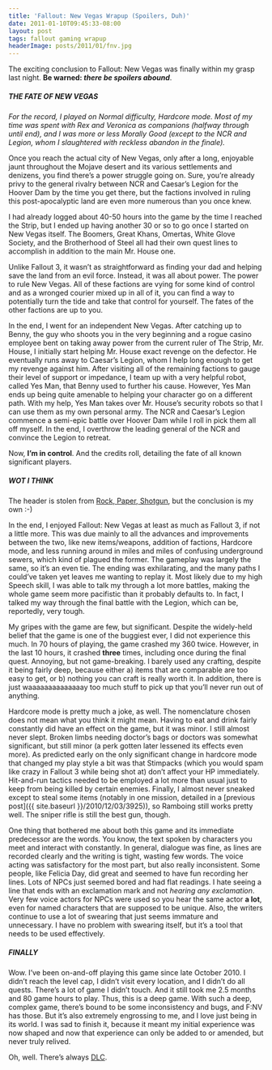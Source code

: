 ```yaml
---
title: 'Fallout: New Vegas Wrapup (Spoilers, Duh)'
date: 2011-01-10T09:45:33-08:00
layout: post
tags: fallout gaming wrapup
headerImage: posts/2011/01/fnv.jpg
---
```

The exciting conclusion to Fallout: New Vegas was finally within my grasp last night. **Be warned: _there be spoilers abound_**.

<!--more-->

##### THE FATE OF NEW VEGAS

_For the record, I played on Normal difficulty, Hardcore mode. Most of my time was spent with Rex and Veronica as companions (halfway through until end), and I was more or less Morally Good (except to the NCR and Legion, whom I slaughtered with reckless abandon in the finale)._

Once you reach the actual city of New Vegas, only after a long, enjoyable jaunt throughout the Mojave desert and its various settlements and denizens, you find there&#8217;s a power struggle going on. Sure, you&#8217;re already privy to the general rivalry between NCR and Caesar&#8217;s Legion for the Hoover Dam by the time you get there, but the factions involved in ruling this post-apocalyptic land are even more numerous than you once knew.

I had already logged about 40-50 hours into the game by the time I reached the Strip, but I ended up having another 30 or so to go once I started on New Vegas itself. The Boomers, Great Khans, Omertas, White Glove Society, and the Brotherhood of Steel all had their own quest lines to accomplish in addition to the main Mr. House one.

Unlike Fallout 3, it wasn&#8217;t as straightforward as finding your dad and helping save the land from an evil force. Instead, it was all about power. The power to rule New Vegas. All of these factions are vying for some kind of control and as a wronged courier mixed up in all of it, you can find a way to potentially turn the tide and take that control for yourself. The fates of the other factions are up to you.

In the end, I went for an independent New Vegas. After catching up to Benny, the guy who shoots you in the very beginning and a rogue casino employee bent on taking away power from the current ruler of The Strip, Mr. House, I initially start helping Mr. House exact revenge on the defector. He eventually runs away to Caesar&#8217;s Legion, whom I help long enough to get my revenge against him. After visiting all of the remaining factions to gauge their level of support or impedance, I team up with a very helpful robot, called Yes Man, that Benny used to further his cause. However, Yes Man ends up being quite amenable to helping your character go on a different path. With my help, Yes Man takes over Mr. House&#8217;s security robots so that I can use them as my own personal army. The NCR and Caesar&#8217;s Legion commence a semi-epic battle over Hoover Dam while I roll in pick them all off myself. In the end, I overthrow the leading general of the NCR and convince the Legion to retreat.

Now, **I&#8217;m in control**. And the credits roll, detailing the fate of all known significant players.

##### WOT I THINK

The header is stolen from [Rock, Paper, Shotgun](http://rockpapershotgun.com), but the conclusion is my own :-)

In the end, I enjoyed Fallout: New Vegas at least as much as Fallout 3, if not a little more. This was due mainly to all the advances and improvements between the two, like new items/weapons, addition of factions, Hardcore mode, and less running around in miles and miles of confusing underground sewers, which kind of plagued the former. The gameplay was largely the same, so it&#8217;s an even tie. The ending was exhilarating, and the many paths I could&#8217;ve taken yet leaves me wanting to replay it. Most likely due to my high Speech skill, I was able to talk my through a lot more battles, making the whole game seem more pacifistic than it probably defaults to. In fact, I talked my way through the final battle with the Legion, which can be, reportedly, very tough.

My gripes with the game are few, but significant. Despite the widely-held belief that the game is one of the buggiest ever, I did not experience this much. In 70 hours of playing, the game crashed my 360 twice. However, in the last 10 hours, it crashed **three** times, including once during the final quest. Annoying, but not game-breaking. I barely used any crafting, despite it being fairly deep, because either a) items that are comparable are too easy to get, or b) nothing you can craft is really worth it. In addition, there is just waaaaaaaaaaaaaay too much stuff to pick up that you&#8217;ll never run out of anything.

Hardcore mode is pretty much a joke, as well. The nomenclature chosen does not mean what you think it might mean. Having to eat and drink fairly constantly did have an effect on the game, but it was minor. I still almost never slept. Broken limbs needing doctor&#8217;s bags or doctors was somewhat significant, but still minor (a perk gotten later lessened its effects even more). As predicted early on the only significant change in hardcore mode that changed my play style a bit was that Stimpacks (which you would spam like crazy in Fallout 3 while being shot at) don&#8217;t affect your HP immediately. Hit-and-run tactics needed to be employed a lot more than usual just to keep from being killed by certain enemies. Finally, I almost never sneaked except to steal some items (notably in one mission, detailed in a [previous post]({{ site.baseurl }}/2010/12/03/3925)), so Ramboing still works pretty well. The sniper rifle is still the best gun, though.

One thing that bothered me about both this game and its immediate predecessor are the words. You know, the text spoken by characters you meet and interact with constantly. In general, dialogue was fine, as lines are recorded clearly and the writing is tight, wasting few words. The voice acting was satisfactory for the most part, but also really inconsistent. Some people, like Felicia Day, did great and seemed to have fun recording her lines. Lots of NPCs just seemed bored and had flat readings. I hate seeing a line that ends with an exclamation mark and not _hearing any exclamation_. Very few voice actors for NPCs were used so you hear the same actor **a lot**, even for named characters that are supposed to be unique. Also, the writers continue to use a lot of swearing that just seems immature and unnecessary. I have no problem with swearing itself, but it&#8217;s a tool that needs to be used effectively.

##### FINALLY

Wow. I&#8217;ve been on-and-off playing this game since late October 2010. I didn&#8217;t reach the level cap, I didn&#8217;t visit every location, and I didn&#8217;t do all quests. There&#8217;s a lot of game I didn&#8217;t touch. And it still took me 2.5 months and 80 game hours to play. Thus, this is a deep game. With such a deep, complex game, there&#8217;s bound to be some inconsistency and bugs, and F:NV has those. But it&#8217;s also extremely engrossing to me, and I love just being in its world. I was sad to finish it, because it meant my initial experience was now shaped and now that experience can only be added to or amended, but never truly relived.

Oh, well. There&#8217;s always [DLC](http://fallout.wikia.com/wiki/Dead_Money).
